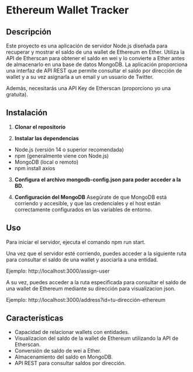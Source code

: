# Ethereum Wallet Tracker

## Descripción

Este proyecto es una aplicación de servidor Node.js diseñada para recuperar y mostrar el saldo de una wallet de Ethereum en Ether. Utiliza la API de Etherscan para obtener el saldo en wei y lo convierte a Ether antes de almacenarlo en una base de datos MongoDB. La aplicación proporciona una interfaz de API REST que permite consultar el saldo por dirección de wallet y a su vez asignarla a un email y un usuario de Twitter.

Además, necesitarás una API Key de Etherscan (proporciono yo una gratuita).

## Instalación

1. **Clonar el repositorio**
   

2. **Instalar las dependencias**
   
- Node.js (versión 14 o superior recomendada)
- npm (generalmente viene con Node.js)
- MongoDB (local o remoto)
- npm install axios

3. **Configura el archivo mongodb-config.json para poder acceder a la BD.**
   

4. **Configuración del MongoDB**
   Asegúrate de que MongoDB está corriendo y accesible, y que las credenciales y el host están correctamente configurados en las variables de entorno.

## Uso

Para iniciar el servidor, ejecuta el comando npm run start.

Una vez que el servidor esté corriendo, puedes acceder a la siguiente ruta para consultar el saldo de una wallet y asociarla a una entidad.

Ejemplo: http://localhost:3000/assign-user

A su vez, puedes acceder a la ruta especificada para consultar el saldo de una wallet de Ethereum mediante su dirección para visualizacion json.

Ejemplo: http://localhost:3000/address?id=tu-dirección-ethereum

## Características

- Capacidad de relacionar wallets con entidades.
- Visualizacion del saldo de la wallet de Ethereum utilizando la API de Etherscan.
- Conversión de saldo de wei a Ether.
- Almacenamiento del saldo en MongoDB.
- API REST para consultar saldos por dirección.

